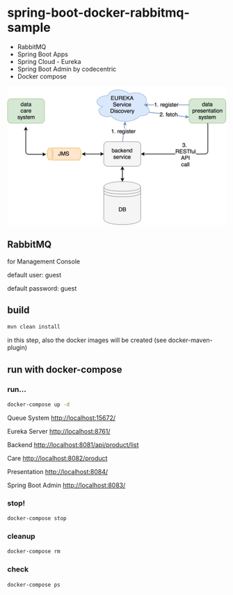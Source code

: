 # spring-boot-docker-rabbitmq-sample

- RabbitMQ
- Spring Boot Apps
- Spring Cloud - Eureka
- Spring Boot Admin by codecentric
- Docker compose

![System Image](docs/spring-bootdockerrabbitmq.png)


## RabbitMQ
for Management Console

default user: guest

default password: guest

## build 
```bash
mvn clean install
```
in this step, also the docker images will be created (see docker-maven-plugin)

## run with docker-compose
### run...
```bash
docker-compose up -d
```
Queue System [http://localhost:15672/](http://localhost:15672/)

Eureka Server [http://localhost:8761/](http://localhost:8761/)

Backend [http://localhost:8081/api/product/list](http://localhost:8081/api/product/list)

Care [http://localhost:8082/product](http://localhost:8082/product)

Presentation [http://localhost:8084/](http://localhost:8084/)

Spring Boot Admin [http://localhost:8083/](http://localhost:8083/)

### stop!
```bash
docker-compose stop
```
### cleanup
```bash
docker-compose rm
```
### check
```bash
docker-compose ps
```
